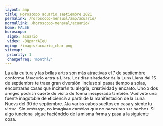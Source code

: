 ```yaml
---
layout: amp
title: Horoscopo acuario septiembre 2021 
permalink: /horoscopo-mensual/amp/acuario/
normallink: /horoscopo-mensual/acuario/
home: FALSE
horoscopo:
 signo: acuario
 video: -DQpmrrAIeU
ogimg: /images/acuario_char.png
sitemap:
 priority: 1
 changefreq: 'monthly'
---
```



La alta cultura y las bellas artes son más atractivas el 7 de septiembre conforme Mercurio entra a Libra. Los días alrededor de la Luna Llena del 15 de septiembre te traen gran diversión. Incluso si pasas tiempo a solas, encontrarás cosas que incitarán tu alegría, creatividad y encanto. Uno o dos amigos podrían caerte de visita de forma inesperada también. Vuélvete una fuente inagotable de eficiencia a partir de la manifestación de la Luna Nueva del 30 de septiembre. Ata varios cabos sueltos en casa y siente tu virtud. Sin embargo, no imagines cambios que no necesiten ser hechos. Si algo funciona, sigue haciéndolo de la misma forma y pasa a la siguiente cosa.